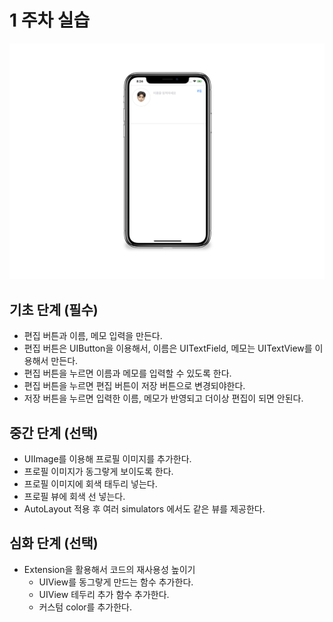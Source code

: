 # 1 주차 실습

![](sample.png)

## 기초 단계 (필수)
- 편집 버튼과 이름, 메모 입력을 만든다.
- 편집 버튼은 UIButton을 이용해서, 이름은 UITextField, 메모는 UITextView를 이용해서 만든다.
- 편집 버튼을 누르면 이름과 메모를 입력할 수 있도록 한다.
- 편집 버튼을 누르면 편집 버튼이 저장 버튼으로 변경되야한다.
- 저장 버튼을 누르면 입력한 이름, 메모가 반영되고 더이상 편집이 되면 안된다.

## 중간 단계 (선택)
- UIImage를 이용해 프로필 이미지를 추가한다.
- 프로필 이미지가 동그랗게 보이도록 한다.
- 프로필 이미지에 회색 태두리 넣는다.
- 프로필 뷰에 회색 선 넣는다.
- AutoLayout 적용 후 여러 simulators 에서도 같은 뷰를 제공한다.

## 심화 단계 (선택)
- Extension을 활용해서 코드의 재사용성 높이기
	- UIView를 동그랗게 만드는 함수 추가한다.
	- UIView 테두리 추가 함수 추가한다.
	- 커스텀 color를 추가한다.